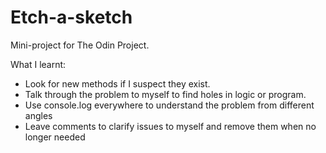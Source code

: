 # Etch-a-sketch
Mini-project for The Odin Project.

What I learnt:
- Look for new methods if I suspect they exist. 
- Talk through the problem to myself to find holes in logic or program.
- Use console.log everywhere to understand the problem from different angles
- Leave comments to clarify issues to myself and remove them when no longer needed